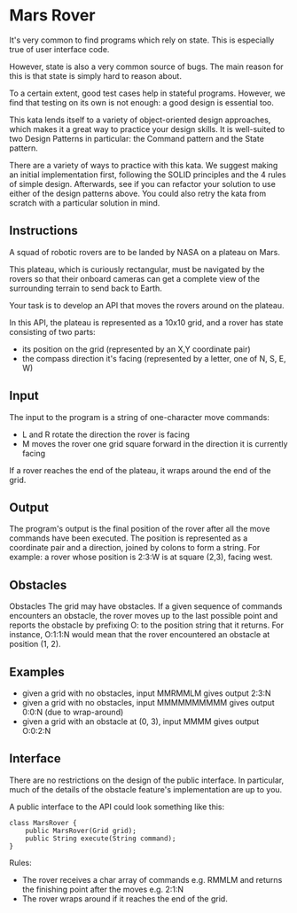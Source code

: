 # Mars Rover

It's very common to find programs which rely on state. This is especially true of user interface code.

However, state is also a very common source of bugs. The main reason for this is that state is simply hard to reason about.

To a certain extent, good test cases help in stateful programs. However, we find that testing on its own is not enough: a good design is essential too.

This kata lends itself to a variety of object-oriented design approaches, which makes it a great way to practice your design skills. It is well-suited to two Design Patterns in particular: the Command pattern and the State pattern.

There are a variety of ways to practice with this kata. We suggest making an initial implementation first, following the SOLID principles and the 4 rules of simple design. Afterwards, see if you can refactor your solution to use either of the design patterns above. You could also retry the kata from scratch with a particular solution in mind.

## Instructions
A squad of robotic rovers are to be landed by NASA on a plateau on Mars.

This plateau, which is curiously rectangular, must be navigated by the rovers so that their onboard cameras can get a complete view of the surrounding terrain to send back to Earth.

Your task is to develop an API that moves the rovers around on the plateau.

In this API, the plateau is represented as a 10x10 grid, and a rover has state consisting of two parts:

- its position on the grid (represented by an X,Y coordinate pair)
- the compass direction it's facing (represented by a letter, one of N, S, E, W)

## Input
The input to the program is a string of one-character move commands:

- L and R rotate the direction the rover is facing
- M moves the rover one grid square forward in the direction it is currently facing

If a rover reaches the end of the plateau, it wraps around the end of the grid.

## Output
The program's output is the final position of the rover after all the move commands have been executed. The position is represented as a coordinate pair and a direction, joined by colons to form a string. For example: a rover whose position is 2:3:W is at square (2,3), facing west.

## Obstacles
Obstacles
The grid may have obstacles. If a given sequence of commands encounters an obstacle, the rover moves up to the last possible point and reports the obstacle by prefixing O: to the position string that it returns. For instance, O:1:1:N would mean that the rover encountered an obstacle at position (1, 2).

## Examples
- given a grid with no obstacles, input MMRMMLM gives output 2:3:N
- given a grid with no obstacles, input MMMMMMMMMM gives output 0:0:N (due to wrap-around)
- given a grid with an obstacle at (0, 3), input MMMM gives output O:0:2:N

## Interface
There are no restrictions on the design of the public interface. In particular, much of the details of the obstacle feature's implementation are up to you.

A public interface to the API could look something like this:
```
class MarsRover {
    public MarsRover(Grid grid);
    public String execute(String command);
}
```

Rules:

- The rover receives a char array of commands e.g. RMMLM and returns the finishing point after the moves e.g. 2:1:N
- The rover wraps around if it reaches the end of the grid.